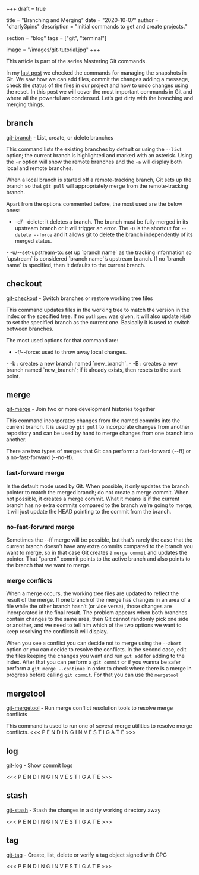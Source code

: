 +++
draft = true

title = "Branching and Merging"
date = "2020-10-07"
author = "charly3pins"
description = "Initial commands to get and create projects."

section = "blog"
tags = ["git", "terminal"]

image = "/images/git-tutorial.jpg"
+++

This article is part of the series Mastering Git commands.<LINK HERE>

In my [last post](/link-here) we checked the commands for managing the snapshots in Git. We saw how we can add files, commit the changes adding a message, check the status of the files in our project and how to undo changes using the reset. In this post we will cover the most important commands in Git and where all the powerful are condensed. Let’s get dirty with the branching and merging things.

## branch
[git-branch](https://git-scm.com/docs/git-branch) - List, create, or delete branches
<insert picture>

This command lists the existing branches by default or using the `--list` option; the current branch is highlighted and marked with an asterisk. Using the `-r` option will show the remote branches and the `-a` will display both local and remote branches.
<insert picture example>

When a local branch is started off a remote-tracking branch, Git sets up the branch so that `git pull`<LINK HERE> will appropriately merge from the remote-tracking branch. 

Apart from the options commented before, the most used are the below ones:
- -d/--delete: it deletes a branch. The branch must be fully merged in its upstream branch or it will trigger an error. The `-D` is the shortcut for `--delete --force` and it allows git to delete the branch independently of its merged status.
<insert picture example>
- -u/--set-upstream-to: set up `branch name` as the tracking information so `upstream` is considered `branch name`’s upstream branch. If no `branch name` is specified, then it defaults to the current branch.
<insert picture example>

## checkout
[git-checkout](https://git-scm.com/docs/git-checkout) - Switch branches or restore working tree files
<insert picture>

This command updates files in the working tree to match the version in the index or the specified tree. If no `pathspec` was given, it will also update `HEAD` to set the specified branch as the current one. Basically it is used to switch between branches.
<insert picture example>

The most used options for that command are:
- -f/--force: used to throw away local changes.
<insert picture example>
- -b <new_branch>: creates a new branch named `new_branch`.
<insert picture example>
- -B <new_branch>: creates a new branch named `new_branch`; if it already exists, then resets to the start point.
<insert picture example>

## merge
[git-merge](https://git-scm.com/docs/git-merge) - Join two or more development histories together
<insert picture>

This command incorporates changes from the named commits into the current branch. It is used by `git pull`<LINK HERE> to incorporate changes from another repository and can be used by hand to merge changes from one branch into another.
<insert picture example>

There are two types of merges that Git can perform: a fast-forward (--ff) or a no-fast-forward (--no-ff).

### fast-forward merge
Is the default mode used by Git. When possible, it only updates the branch pointer to match the merged branch; do not create a merge commit. When not possible, it creates a merge commit. What it means is if the current branch has no extra commits compared to the branch we’re going to merge; it will just update the HEAD pointing to the commit from the branch.
<insert picture example>

### no-fast-forward merge
Sometimes the --ff merge will be possible, but that’s rarely the case that the current branch doesn’t have any extra commits compared to the branch you want to merge, so in that case Git creates a `merge commit` and updates the pointer. That “parent” commit points to the active branch and also points to the branch that we want to merge.
<insert picture example>

### merge conflicts
When a merge occurs, the working tree files are updated to reflect the result of the merge. If one branch of the merge has changes in an area of a file while the other branch hasn’t (or vice versa), those changes are incorporated in the final result. The problem appears when both branches contain changes to the same area, then Git cannot randomly pick one side or another, and we need to tell him which of the two options we want to keep resolving the conflicts it will display.
<insert picture example>

When you see a conflict you can decide not to merge using the `--abort` option or you can decide to resolve the conflicts. In the second case, edit the files keeping the changes you want and run `git add` for adding to the index. After that you can perform a  `git commit` or if you wanna be safer perform a `git merge --continue` in order to check where there is a merge in progress before calling `git commit`. For that you can use the `mergetool`<LINK HERE>
<insert picture example>

## mergetool
[git-mergetool](https://git-scm.com/docs/git-mergetool) - Run merge conflict resolution tools to resolve merge conflicts
<insert picture>

This command is used to run one of several merge utilities to resolve merge conflicts. 
<<< P E N D I N G    I N V E S T I G A T E >>>

## log
[git-log](https://git-scm.com/docs/git-log) - Show commit logs
<insert picture>

<<< P E N D I N G    I N V E S T I G A T E >>>

## stash
[git-stash](https://git-scm.com/docs/git-stash) - Stash the changes in a dirty working directory away
<insert picture>

<<< P E N D I N G    I N V E S T I G A T E >>>

## tag
[git-tag](https://git-scm.com/docs/git-tag) - Create, list, delete or verify a tag object signed with GPG 
<insert picture>

<<< P E N D I N G    I N V E S T I G A T E >>>
